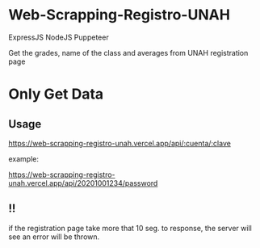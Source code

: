 # Web-Scrapping-Registro-UNAH
ExpressJS NodeJS Puppeteer

Get the grades, name of the class and averages from UNAH registration page

# Only Get Data

## Usage
https://web-scrapping-registro-unah.vercel.app/api/:cuenta/:clave 

example:

https://web-scrapping-registro-unah.vercel.app/api/20201001234/password

## !!
if the registration page take more that 10 seg. to response, the server will see an error will be thrown.